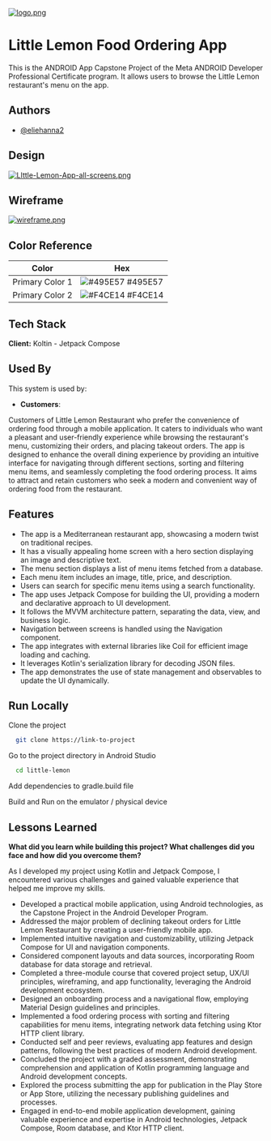 [![logo.png](https://i.postimg.cc/K8TgbQs8/logo.png)](https://postimg.cc/DS2zdQT9)
# Little Lemon Food Ordering App

This is the ANDROID App Capstone Project of the Meta ANDROID Developer Professional Certificate program. It allows users to browse the Little Lemon restaurant's menu on the app.


## Authors

- [@eliehanna2](https://www.github.com/eliehanna2)



## Design

[![LIttle-Lemon-App-all-screens.png](https://i.postimg.cc/TPXQvK0B/LIttle-Lemon-App-all-screens.png)](https://postimg.cc/Mnd1yKhY)

## Wireframe


[![wireframe.png](https://i.postimg.cc/2SnFGzYG/wireframe.png)](https://postimg.cc/NKfHfv52)
## Color Reference

| Color             | Hex                                                                |
| ----------------- | ------------------------------------------------------------------ |
| Primary Color 1 | ![#495E57](https://via.placeholder.com/10/495E57?text=+) #495E57 |
| Primary Color 2 | ![#F4CE14](https://via.placeholder.com/10/F4CE14?text=+) #F4CE14 |



## Tech Stack

**Client:** Koltin - Jetpack Compose



## Used By

This system is used by:

- **Customers**:

Customers of Little Lemon Restaurant who prefer the convenience of ordering food through a mobile application. It caters to individuals who want a pleasant and user-friendly experience while browsing the restaurant's menu, customizing their orders, and placing takeout orders. The app is designed to enhance the overall dining experience by providing an intuitive interface for navigating through different sections, sorting and filtering menu items, and seamlessly completing the food ordering process. It aims to attract and retain customers who seek a modern and convenient way of ordering food from the restaurant.


## Features

- The app is a Mediterranean restaurant app, showcasing a modern twist on traditional recipes.
- It has a visually appealing home screen with a hero section displaying an image and descriptive text.
- The menu section displays a list of menu items fetched from a database.
- Each menu item includes an image, title, price, and description.
- Users can search for specific menu items using a search functionality.
- The app uses Jetpack Compose for building the UI, providing a modern and declarative approach to UI development.
- It follows the MVVM architecture pattern, separating the data, view, and business logic.
- Navigation between screens is handled using the Navigation component.
- The app integrates with external libraries like Coil for efficient image loading and caching.
- It leverages Kotlin's serialization library for decoding JSON files.
- The app demonstrates the use of state management and observables to update the UI dynamically.
## Run Locally

Clone the project

```bash
  git clone https://link-to-project
```

Go to the project directory in Android Studio

```bash
  cd little-lemon
```

Add dependencies to gradle.build file

Build and Run on the emulator / physical device


## Lessons Learned
**What did you learn while building this project? What challenges did you face and how did you overcome them?**

As I developed my project using Kotlin and Jetpack Compose, I encountered various challenges and gained valuable experience that helped me improve my skills. 

- Developed a practical mobile application, using Android technologies, as the Capstone Project in the Android Developer Program.
- Addressed the major problem of declining takeout orders for Little Lemon Restaurant by creating a user-friendly mobile app.
- Implemented intuitive navigation and customizability, utilizing Jetpack Compose for UI and navigation components.
- Considered component layouts and data sources, incorporating Room database for data storage and retrieval.
- Completed a three-module course that covered project setup, UX/UI principles, wireframing, and app functionality, leveraging the Android development ecosystem.
- Designed an onboarding process and a navigational flow, employing Material Design guidelines and principles.
- Implemented a food ordering process with sorting and filtering capabilities for menu items, integrating network data fetching using Ktor HTTP client library.
- Conducted self and peer reviews, evaluating app features and design patterns, following the best practices of modern Android development.
- Concluded the project with a graded assessment, demonstrating comprehension and application of Kotlin programming language and Android development concepts.
- Explored the process submitting the app for publication in the Play Store or App Store, utilizing the necessary publishing guidelines and processes.
- Engaged in end-to-end mobile application development, gaining valuable experience and expertise in Android technologies, Jetpack Compose, Room database, and Ktor HTTP client.
